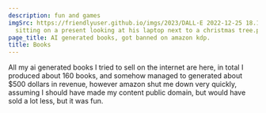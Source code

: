 ```yaml
---
description: fun and games
imgSrc: https://friendlyuser.github.io/imgs/2023/DALL·E 2022-12-25 18.19.55 - astronaut
  sitting on a present looking at his laptop next to a christmas tree.png
page_title: AI generated books, got banned on amazon kdp.
title: Books
---
```


All my ai generated books I tried to sell on the internet are here, in total I produced about 160 books, and somehow managed to generated about $500 dollars in revenue, however amazon shut me down very quickly, assuming I should have made my content public domain, but would have sold a lot less, but it was fun.